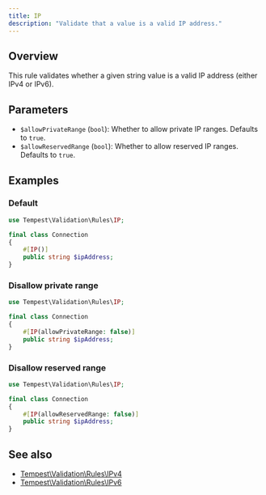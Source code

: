 ```yaml
---
title: IP
description: "Validate that a value is a valid IP address."
---
```


## Overview

This rule validates whether a given string value is a valid IP address (either IPv4 or IPv6).

## Parameters

- `$allowPrivateRange` (`bool`): Whether to allow private IP ranges. Defaults to `true`.
- `$allowReservedRange` (`bool`): Whether to allow reserved IP ranges. Defaults to `true`.

## Examples

### Default

```php
use Tempest\Validation\Rules\IP;

final class Connection
{
    #[IP()]
    public string $ipAddress;
}
```

### Disallow private range

```php
use Tempest\Validation\Rules\IP;

final class Connection
{
    #[IP(allowPrivateRange: false)]
    public string $ipAddress;
}
```

### Disallow reserved range

```php
use Tempest\Validation\Rules\IP;

final class Connection
{
    #[IP(allowReservedRange: false)]
    public string $ipAddress;
}
```

## See also

- [Tempest\Validation\Rules\IPv4](20-ipv4.md)
- [Tempest\Validation\Rules\IPv6](21-ipv6.md)
